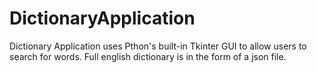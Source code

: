 # DictionaryApplication
Dictionary Application uses Pthon's built-in Tkinter GUI to allow users to search for words. Full english dictionary is in the form of a json file. 
